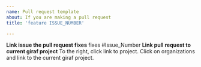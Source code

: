 ```yaml
---
name: Pull request template
about: If you are making a pull request
title: 'feature ISSUE_NUMBER'

---
```


**Link issue the pull request fixes**
fixes #Issue_Number
**Link pull request to current giraf project**
To the right, click link to project. Click on organizations and link to the current giraf project. 
